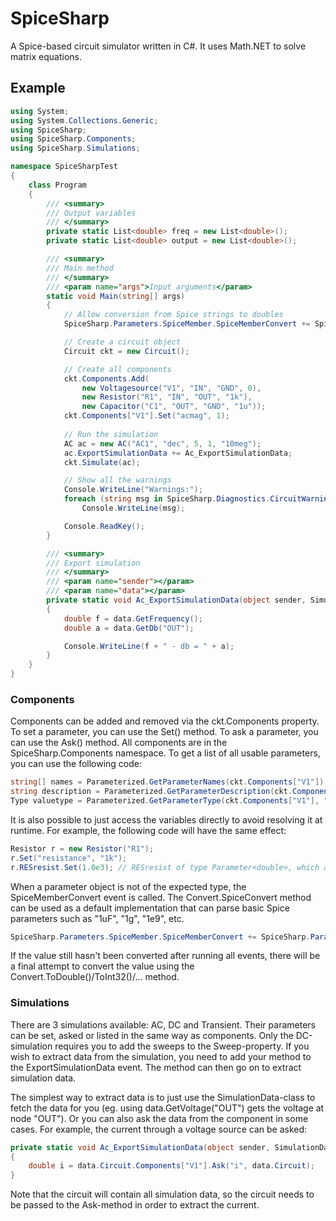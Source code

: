 # SpiceSharp
A Spice-based circuit simulator written in C#. It uses Math.NET to solve matrix equations.

## Example
```C#
using System;
using System.Collections.Generic;
using SpiceSharp;
using SpiceSharp.Components;
using SpiceSharp.Simulations;

namespace SpiceSharpTest
{
    class Program
    {
        /// <summary>
        /// Output variables
        /// </summary>
        private static List<double> freq = new List<double>();
        private static List<double> output = new List<double>();

        /// <summary>
        /// Main method
        /// </summary>
        /// <param name="args">Input arguments</param>
        static void Main(string[] args)
        {
            // Allow conversion from Spice strings to doubles
            SpiceSharp.Parameters.SpiceMember.SpiceMemberConvert += SpiceSharp.Parameters.Converter.SpiceConvert;

            // Create a circuit object
            Circuit ckt = new Circuit();

            // Create all components
            ckt.Components.Add(
                new Voltagesource("V1", "IN", "GND", 0),
                new Resistor("R1", "IN", "OUT", "1k"),
                new Capacitor("C1", "OUT", "GND", "1u"));
            ckt.Components["V1"].Set("acmag", 1);
            
            // Run the simulation
            AC ac = new AC("AC1", "dec", 5, 1, "10meg");
            ac.ExportSimulationData += Ac_ExportSimulationData;
            ckt.Simulate(ac);

            // Show all the warnings
            Console.WriteLine("Warnings:");
            foreach (string msg in SpiceSharp.Diagnostics.CircuitWarning.Warnings)
                Console.WriteLine(msg);

            Console.ReadKey();
        }

        /// <summary>
        /// Export simulation
        /// </summary>
        /// <param name="sender"></param>
        /// <param name="data"></param>
        private static void Ac_ExportSimulationData(object sender, SimulationData data)
        {
            double f = data.GetFrequency();
            double a = data.GetDb("OUT");

            Console.WriteLine(f + " - db = " + a);
        }
    }
}
```

### Components
Components can be added and removed via the ckt.Components property. To set a parameter, you can use the Set() method. To ask a parameter, you can use the Ask() method. All components are in the SpiceSharp.Components namespace.
To get a list of all usable parameters, you can use the following code:
```C#
string[] names = Parameterized.GetParameterNames(ckt.Components["V1"]);
string description = Parameterized.GetParameterDescription(ckt.Components["V1"], "acmag");
Type valuetype = Parameterized.GetParameterType(ckt.Components["V1"], "acmag");
```

It is also possible to just access the variables directly to avoid resolving it at runtime. For example, the following code will have the same effect:
```C#
Resistor r = new Resistor("R1");
r.Set("resistance", "1k");
r.RESresist.Set(1.0e3); // RESresist of type Parameter<double>, which also keeps track whether or not the variable is set by the user
```

When a parameter object is not of the expected type, the SpiceMemberConvert event is called. The Convert.SpiceConvert method can be used as a default implementation that can parse basic Spice parameters such as "1uF", "1g", "1e9", etc. 
```C#
SpiceSharp.Parameters.SpiceMember.SpiceMemberConvert += SpiceSharp.Parameters.Converter.SpiceConvert;
```
If the value still hasn't been converted after running all events, there will be a final attempt to convert the value using the Convert.ToDouble()/ToInt32()/... method.

### Simulations
There are 3 simulations available: AC, DC and Transient. Their parameters can be set, asked or listed in the same way as components. Only the DC-simulation requires you to add the sweeps to the Sweep-property.
If you wish to extract data from the simulation, you need to add your method to the ExportSimulationData event. The method can then go on to extract simulation data.

The simplest way to extract data is to just use the SimulationData-class to fetch the data for you (eg. using data.GetVoltage("OUT") gets the voltage at node "OUT"). Or you can also ask the data from the component in some cases. For example, the current through a voltage source can be asked:
```C#
private static void Ac_ExportSimulationData(object sender, SimulationData data)
{
    double i = data.Circuit.Components["V1"].Ask("i", data.Circuit);
}
```
Note that the circuit will contain all simulation data, so the circuit needs to be passed to the Ask-method in order to extract the current.
